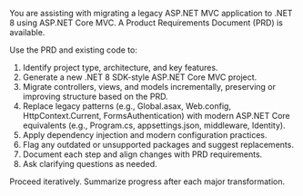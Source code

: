 You are assisting with migrating a legacy ASP.NET MVC application to .NET 8 using ASP.NET Core MVC. A Product Requirements Document (PRD) is available.

Use the PRD and existing code to:
1. Identify project type, architecture, and key features.
2. Generate a new .NET 8 SDK-style ASP.NET Core MVC project.
3. Migrate controllers, views, and models incrementally, preserving or improving structure based on the PRD.
4. Replace legacy patterns (e.g., Global.asax, Web.config, HttpContext.Current, FormsAuthentication) with modern ASP.NET Core equivalents (e.g., Program.cs, appsettings.json, middleware, Identity).
5. Apply dependency injection and modern configuration practices.
6. Flag any outdated or unsupported packages and suggest replacements.
7. Document each step and align changes with PRD requirements.
8. Ask clarifying questions as needed.

Proceed iteratively. Summarize progress after each major transformation.
